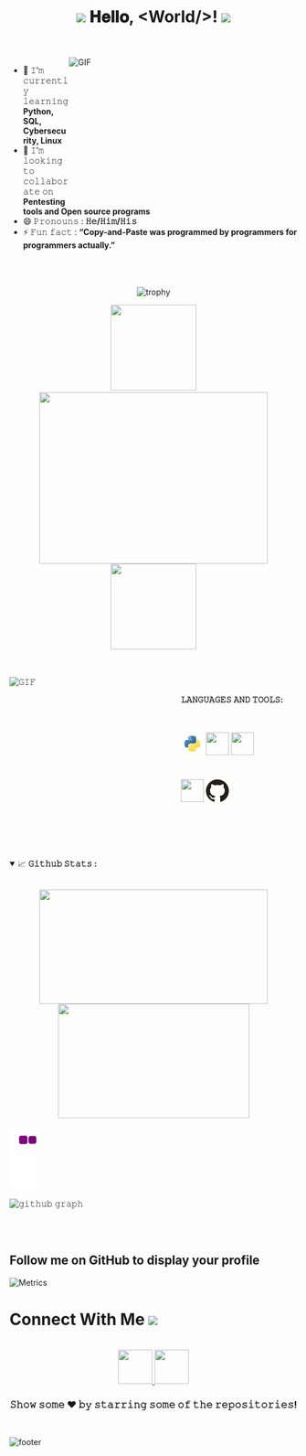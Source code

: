 <h1 align="center">
  <a target="_blank">
    <img src="https://github.com/MrinankBhowmick/MrinankBhowmick/blob/master/GIF/Earth.gif" width="30px" style="max-width:100%;">
  </a>
  𝐇𝐞𝐥𝐥𝐨, &lt;World/&gt;!
  <a target="_blank">
    <img src="https://github.com/MrinankBhowmick/MrinankBhowmick/blob/master/GIF/Hi.gif" width="40px" />
  </a>
</h1>
<br/>
<br/>
<a target="_blank">
  <img align="right" height="250" width="400" alt="GIF" src="https://github.com/MrinankBhowmick/MrinankBhowmick/blob/master/GIF/Untitled%20design.gif">
</a>

- 🌱 𝙸’𝚖 𝚌𝚞𝚛𝚛𝚎𝚗𝚝𝚕𝚢 𝚕𝚎𝚊𝚛𝚗𝚒𝚗𝚐 **Python, SQL, Cybersecurity, Linux**
- 👯 𝙸’𝚖 𝚕𝚘𝚘𝚔𝚒𝚗𝚐 𝚝𝚘 𝚌𝚘𝚕𝚕𝚊𝚋𝚘𝚛𝚊𝚝𝚎 𝚘𝚗 **Pentesting tools and Open source programs**
- 😄 𝙿𝚛𝚘𝚗𝚘𝚞𝚗𝚜 : **𝙷𝚎/𝙷𝚒𝚖/𝙷𝚒𝚜**
- ⚡ 𝙵𝚞𝚗 𝚏𝚊𝚌𝚝 : **“Copy-and-Paste was programmed by programmers for programmers actually.”**

<br/>
<br/>

<img src="https://i.postimg.cc/NFcy3t7v/ligne-gif-discord-line.gif)](https://postimg.cc/tZBC6LMB" width="1000" height="5" />

<center> <img src="https://github-profile-trophy.vercel.app/?username=MrinankBhowmick&column=8&margin-w=15&margin-h=15&no-bg=true&no-frame=true&theme=juicyfresh" alt="trophy" /> </center>

<p align="center">
  <a>
    <img height="150" width="150" src="https://github.com/MrinankBhowmick/MrinankBhowmick/blob/master/PNG/left.png">
    <img align="center" height="300" width="400" src="https://github-readme-streak-stats.herokuapp.com/?user=MrinankBhowmick&theme=dark&hide_border=true"/>
    <img height="150" width="150" src="https://github.com/MrinankBhowmick/MrinankBhowmick/blob/master/PNG/right.png">
  </a>
</p>

<img src="https://i.postimg.cc/NFcy3t7v/ligne-gif-discord-line.gif)](https://postimg.cc/tZBC6LMB" width="1000" height="5" />

<a target="_blank"><img align="left" height="300" width="300" alt="𝙶𝙸𝙵" src="https://github.com/MrinankBhowmick/MrinankBhowmick/blob/master/GIF/github.gif"></a>
<br/>

**𝙻𝙰𝙽𝙶𝚄𝙰𝙶𝙴𝚂 𝙰𝙽𝙳 𝚃𝙾𝙾𝙻𝚂:**  
<br/>
<br/>

<code><img height="40" width="40" src="https://raw.githubusercontent.com/github/explore/80688e429a7d4ef2fca1e82350fe8e3517d3494d/topics/python/python.png"></code>
<code><img height="40" width="40" src="https://cdn.pixabay.com/photo/2017/01/31/15/33/linux-2025130_960_720.png"></code>
<code><img height="40" width="40" src="https://pngimg.com/uploads/mysql/mysql_PNG23.png"></code>

# 

<code><img height="40" width="40" src="https://upload.wikimedia.org/wikipedia/commons/thumb/3/3f/Git_icon.svg/1024px-Git_icon.svg.png"></code>
<code><img height="40" width="40" src="https://raw.githubusercontent.com/github/explore/80688e429a7d4ef2fca1e82350fe8e3517d3494d/topics/github-api/github-api.png"></code>

<br/>

<img src="https://i.postimg.cc/NFcy3t7v/ligne-gif-discord-line.gif)](https://postimg.cc/tZBC6LMB" width="1000" height="5" />

<details open="">
<summary>
  <g-emoji class="g-emoji" alias="chart_with_upwards_trend" fallback-src="https://github.githubassets.com/images/icons/emoji/unicode/1f4c8.png">📈</g-emoji>
  <strong>𝙶𝚒𝚝𝚑𝚞𝚋 𝚂𝚝𝚊𝚝𝚜 : </strong>
</summary>
<br>

<p align="center">
  <a href="https://github.com/MrinankBhowmick">
    <img align="center" height="200" width="400" src="https://github-readme-stats.vercel.app/api?username=MrinankBhowmick&show_icons=true&hide_border=true&title_color=94b4a4&amp&icon_color=FFFFFF&amp&text_color=FFFFFF&amp&bg_color=000000&count_private=true&include_all_commits=true"/>
  </a>
  <a href="https://github.com/MrinankBhowmick">
    <img align="center" height="200" width="335" src="https://github-readme-stats.vercel.app/api/top-langs/?username=MrinankBhowmick&text_color=FFFFFF&bg_color=000000&title_color=94b4a4&langs_count=15&layout=compact&hide_border=true" />
  </a>
</p>
</details>


![snake gif](https://github.com/MrinankBhowmick/MrinankBhowmick/blob/output/github-contribution-grid-snake.gif)


![𝚐𝚒𝚝𝚑𝚞𝚋 𝚐𝚛𝚊𝚙𝚑](https://activity-graph.herokuapp.com/graph?username=MrinankBhowmick&theme=react-dark&hide_border=true&area=true)

<br>
<br>

## Follow me on GitHub to display your profile 

![Metrics](https://metrics.lecoq.io/MrinankBhowmick?template=classic&base.header=0&base.activity=0&base.community=0&base.repositories=0&base.metadata=0&people=1&people.limit=100&people.size=100&people.types=followers&people.identicons=false&people.shuffle=false&config.timezone=Asia%2FCalcutta)

<h1>
  <b>Connect With Me</b>
  <a target="_blank">
    <img src="https://github.com/MrinankBhowmick/MrinankBhowmick/blob/master/GIF/Handshake.gif" height="25px" style="max-width:100%;">
  </a>
</h1>

<p align="center">
  <br>
  </a>
  <a href="https://www.instagram.com/cyber_efflux/" target="_blank">
    <code><img height="60" width="60" src="https://cdn.pixabay.com/photo/2016/08/09/17/52/instagram-1581266_960_720.jpg"/></code>
  </a>
  <a href="https://twitter.com/MrinankBhowmick" target="_blank">
    <code><img height="60" width="60" src="https://cdn.pixabay.com/photo/2014/04/03/11/53/twitter-312464_960_720.png"/></code>    
  </a>
</p>



<div align="center">

### 𝚂𝚑𝚘𝚠 𝚜𝚘𝚖𝚎 ❤️ 𝚋𝚢 𝚜𝚝𝚊𝚛𝚛𝚒𝚗𝚐 𝚜𝚘𝚖𝚎 𝚘𝚏 𝚝𝚑𝚎 𝚛𝚎𝚙𝚘𝚜𝚒𝚝𝚘𝚛𝚒𝚎𝚜!

</div>

<img src="https://i.postimg.cc/NFcy3t7v/ligne-gif-discord-line.gif)](https://postimg.cc/tZBC6LMB" width="1000" height="5" />

![footer](https://github.com/MrinankBhowmick/MrinankBhowmick/blob/master/PNG/footer.png)
